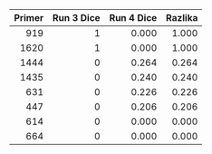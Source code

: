 |Primer|Run 3 Dice|Run 4 Dice|Razlika|
|-----:|---------:|---------:|------:|
|   919|         1|     0.000|  1.000|
|  1620|         1|     0.000|  1.000|
|  1444|         0|     0.264|  0.264|
|  1435|         0|     0.240|  0.240|
|   631|         0|     0.226|  0.226|
|   447|         0|     0.206|  0.206|
|   614|         0|     0.000|  0.000|
|   664|         0|     0.000|  0.000|